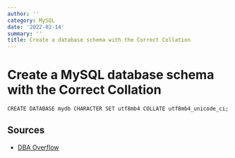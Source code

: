 ```yaml
---
author: ''
category: MySQL
date: '2022-02-14'
summary: ''
title: Create a database schema with the Correct Collation
---
```


# Create a MySQL database schema with the Correct Collation

    CREATE DATABASE mydb CHARACTER SET utf8mb4 COLLATE utf8mb4_unicode_ci;

## Sources

* [DBA Overflow](https://dba.stackexchange.com/questions/76788/create-a-mysql-database-with-charset-utf-8)
